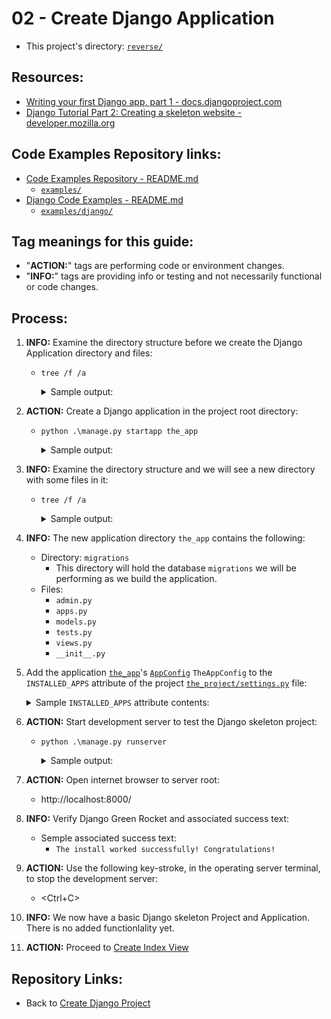 # 02 - Create Django Application
* This project's directory: [`reverse/`](./../)

## Resources:
* [Writing your first Django app, part 1 - docs.djangoproject.com](https://docs.djangoproject.com/en/4.0/intro/tutorial01/#writing-your-first-django-app-part-1)
* [Django Tutorial Part 2: Creating a skeleton website - developer.mozilla.org](https://developer.mozilla.org/en-US/docs/Learn/Server-side/Django/skeleton_website)


## Code Examples Repository links:
* [Code Examples Repository - README.md](../../../README.md)
    * [`examples/`](../../../)
* [Django Code Examples - README.md](../../README.md)
    * [`examples/django/`](../../)


## Tag meanings for this guide:
* "**ACTION:**" tags are performing code or environment changes.
* "**INFO:**" tags are providing info or testing and not necessarily functional or code changes.


## Process:
1. **INFO:** Examine the directory structure before we create the Django Application directory and files:
    * `tree /f /a`
        <details>
        <summary>Sample output:</summary>

            PS C:\Users\Bruce\Programming\examples\django\reverse> tree /f /a
            Folder PATH listing for volume OS
            Volume serial number is CC00-DD12
            C:.
            |   db.sqlite3
            |   manage.py
            |   Pipfile
            |   Pipfile.lock
            |   README.md
            |
            +---notes
            |       00_commands_and_links.md
            |       00_create_pipenv.md
            |       01_create_django_project.md
            |       02_create_django_application.md
            |
            \---the_project
                    asgi.py
                    settings.py
                    urls.py
                    wsgi.py
                    __init__.py
            
            PS C:\Users\Bruce\Programming\examples\django\reverse>
        </details>

1. **ACTION:** Create a Django application in the project root directory:
    * `python .\manage.py startapp the_app`

        <details>
        <summary>Sample output:</summary>

            PS C:\Users\Bruce\Programming\examples\django\reverse> python .\manage.py startapp the_app
            PS C:\Users\Bruce\Programming\examples\django\reverse>
        </details>

1. **INFO:** Examine the directory structure and we will see a new directory with some files in it:
    * `tree /f /a`
        <details>
        <summary>Sample output:</summary>

            PS C:\Users\Bruce\Programming\examples\django\reverse> tree /f /a
            Folder PATH listing for volume OS
            Volume serial number is CC00-DD12
            C:.
            |   db.sqlite3
            |   manage.py
            |   Pipfile
            |   Pipfile.lock
            |   README.md
            |
            +---notes
            |       00_commands_and_links.md
            |       00_create_pipenv.md
            |       01_create_django_project.md
            |       02_create_django_application.md
            |
            +---the_app
            |   |   admin.py
            |   |   apps.py
            |   |   models.py
            |   |   tests.py
            |   |   views.py
            |   |   __init__.py
            |   |
            |   \---migrations
            |           __init__.py
            |
            \---the_project
                    asgi.py
                    settings.py
                    urls.py
                    wsgi.py
                    __init__.py

            PS C:\Users\Bruce\Programming\examples\django\reverse>
        </details>

1. **INFO:** The new application directory `the_app` contains the following:
    * Directory: `migrations`
        * This directory will hold the database `migrations` we will be performing as we build the application.
    * Files:
        * `admin.py`
        * `apps.py`
        * `models.py`
        * `tests.py`
        * `views.py`
        * `__init__.py`

1. Add the application [`the_app`](../the_app/)'s [`AppConfig`](../the_app/apps.py) `TheAppConfig` to the `INSTALLED_APPS` attribute of the project [`the_project/settings.py`](../the_project/settings.py) file:
    <details>
    <summary>Sample <code>INSTALLED_APPS</code> attribute contents:</summary>

        INSTALLED_APPS = [
            #...
            'the_app.apps.TheAppConfig',
            #...
        ]
    </details>

1. **ACTION:** Start development server to test the Django skeleton project:
    * `python .\manage.py runserver`
        <details>
        <summary>Sample output:</summary>

            PS C:\Users\Bruce\Programming\examples\django\reverse> python .\manage.py runserver
            Watching for file changes with StatReloader
            Performing system checks...

            System check identified no issues (0 silenced).

            You have 18 unapplied migration(s). Your project may not work properly until you apply the migrations for app(s): admin, auth, contenttypes, sessions.
            Run 'python manage.py migrate' to apply them.
            September 15, 2022 - 16:18:56
            Django version 4.0, using settings 'the_project.settings'
            Starting development server at http://127.0.0.1:8000/
            Quit the server with CTRL-BREAK.
        </details>

1. **ACTION:** Open internet browser to server root:
    * http://localhost:8000/

1. **INFO:** Verify Django Green Rocket and associated success text:
    * Semple associated success text:
        * `The install worked successfully! Congratulations!`

1. **ACTION:** Use the following key-stroke, in the operating server terminal, to stop the development server:
    * \<Ctrl+C\>

1. **INFO:** We now have a basic Django skeleton Project and Application. There is no added functionlality yet.

1. **ACTION:** Proceed to [Create Index View](./03_create_index_view.md)

## Repository Links:
* Back to [Create Django Project](./01_create_django_project.md)